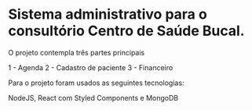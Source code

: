 # Sistema administrativo para o consultório Centro de Saúde Bucal.

O projeto contempla três partes principais

1 - Agenda
2 - Cadastro de paciente
3 - Financeiro

Para o projeto foram usados as seguintes tecnologias:

NodeJS, React com Styled Components e MongoDB
